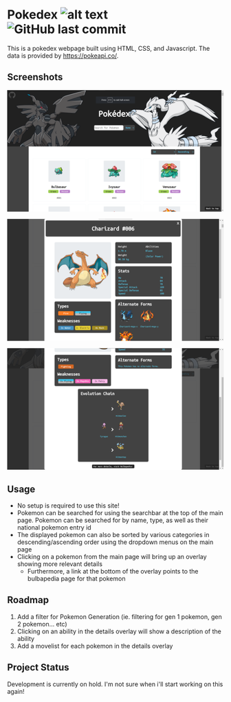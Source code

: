 # Pokedex ![alt text](https://img.shields.io/website?url=https%3A%2F%2Fdefnotkevinw.github.io%2FPokedex%2F) ![GitHub last commit](https://img.shields.io/github/last-commit/DefNotKevinW/Pokedex)

This is a pokedex webpage built using HTML, CSS, and Javascript. The data is provided by https://pokeapi.co/.

## Screenshots
![alt text](https://github.com/DefNotKevinW/Pokedex/blob/main/Screenshots/Main%20Page.png)

![alt text](https://github.com/DefNotKevinW/Pokedex/blob/main/Screenshots/Charizard.png?raw=true)

![alt text](https://github.com/DefNotKevinW/Pokedex/blob/main/Screenshots/Evolution%20Chain.png?raw=true)

## Usage
- No setup is required to use this site!
- Pokemon can be searched for using the searchbar at the top of the main page. Pokemon can be searched for by name, type, as well as their national pokemon entry id
- The displayed pokemon can also be sorted by various categories in descending/ascending order using the dropdown menus on the main page
- Clicking on a pokemon from the main page will bring up an overlay showing more relevant details
  - Furthermore, a link at the bottom of the overlay points to the bulbapedia page for that pokemon

## Roadmap
1. Add a filter for Pokemon Generation (ie. filtering for gen 1 pokemon, gen 2 pokemon... etc)
2. Clicking on an ability in the details overlay will show a description of the ability
3. Add a movelist for each pokemon in the details overlay

## Project Status
Development is currently on hold. I'm not sure when i'll start working on this again!
